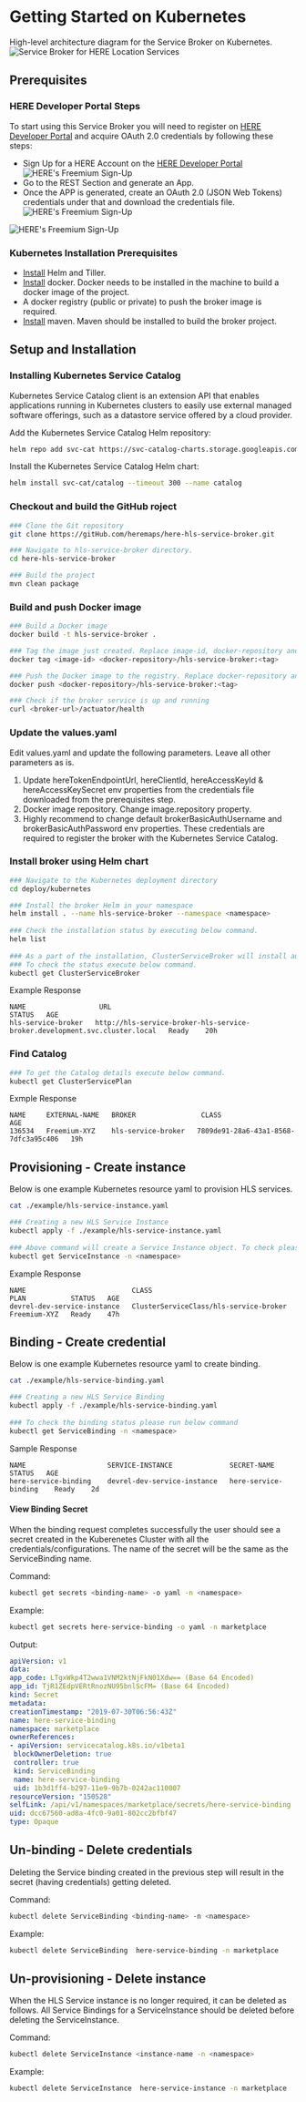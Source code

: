# Getting Started on Kubernetes

High-level architecture diagram for the Service Broker on Kubernetes.
![Service Broker for HERE Location Services](images/K8.png)

## Prerequisites

### HERE Developer Portal Steps
To start using this Service Broker you will need to register on [HERE Developer Portal](https://developer.here.com/sign-up?utm_medium=referral&utm_source=GitHub-Service-Broker&create=Freemium-Basic&keepState=true&step=terms) and acquire OAuth 2.0 credentials by following these steps:
* Sign Up for a HERE Account on the [HERE Developer Portal](https://developer.here.com/sign-up?utm_medium=referral&utm_source=GitHub-Service-Broker&create=Freemium-Basic&keepState=true&step=terms)
![HERE's Freemium Sign-Up](images/Developer_HERE_com_Sign_Up_720p.gif)
* Go to the REST Section and generate an App.
* Once the APP is generated, create an OAuth 2.0 (JSON Web Tokens) credentials under that and download the credentials file.
![HERE's Freemium Sign-Up](images/Developer_HERE_com_API_Key_720.gif)

![HERE's Freemium Sign-Up](images/Freemium-Signup.gif)

### Kubernetes Installation Prerequisites
* [Install](https://docs.Helm.sh/using_helm/#install-Helm) Helm and Tiller.
* [Install](https://docs.docker.com/install/) docker. Docker needs to be installed in the machine to build a docker image of the project. 
* A docker registry (public or private) to push the broker image is required.
* [Install](https://maven.apache.org/install.html) maven. Maven should be installed to build the broker project.


## Setup and Installation

### Installing Kubernetes Service Catalog

Kubernetes Service Catalog client is an extension API that enables applications running in Kubernetes clusters to easily use external managed software offerings, such as a datastore service offered by a cloud provider.

Add the Kubernetes Service Catalog Helm repository:

```bash
helm repo add svc-cat https://svc-catalog-charts.storage.googleapis.com
```

Install the Kubernetes Service Catalog Helm chart:

```bash
helm install svc-cat/catalog --timeout 300 --name catalog
```

### Checkout and build the GitHub roject
```bash
### Clone the Git repository
git clone https://gitHub.com/heremaps/here-hls-service-broker.git

### Navigate to hls-service-broker directory.
cd here-hls-service-broker

### Build the project
mvn clean package
```

### Build and push Docker image
```bash
### Build a Docker image
docker build -t hls-service-broker .

### Tag the image just created. Replace image-id, docker-repository and tag with correct values
docker tag <image-id> <docker-repository>/hls-service-broker:<tag>

### Push the Docker image to the registry. Replace docker-repository and tag with correct values
docker push <docker-repository>/hls-service-broker:<tag>

### Check if the broker service is up and running
curl <broker-url>/actuator/health

```

### Update the values.yaml
Edit values.yaml and update the following parameters. Leave all other parameters as is.
1. Update hereTokenEndpointUrl, hereClientId, hereAccessKeyId & hereAccessKeySecret env properties from the credentials file downloaded from the prerequisites step.
2. Docker image repository. Change image.repository property.
3. Highly recommend to change default brokerBasicAuthUsername and brokerBasicAuthPassword env properties. These credentials are required to register the broker with the Kubernetes Service Catalog.

### Install broker using Helm chart

```bash
### Navigate to the Kubernetes deployment directory
cd deploy/kubernetes

### Install the broker Helm in your namespace
helm install . --name hls-service-broker --namespace <namespace>
 
### Check the installation status by executing below command.
helm list 
 
### As a part of the installation, ClusterServiceBroker will install automatically and fetch the catalog. 
### To check the status execute below command.
kubectl get ClusterServiceBroker
```
Example Response
```text
NAME                  URL                                                                           STATUS   AGE
hls-service-broker   http://hls-service-broker-hls-service-broker.development.svc.cluster.local   Ready    20h
```

### Find Catalog 
```bash
### To get the Catalog details execute below command.
kubectl get ClusterServicePlan  
```
Exmple Response
```text
NAME     EXTERNAL-NAME   BROKER                CLASS                                  AGE
136534   Freemium-XYZ    hls-service-broker   7809de91-28a6-43a1-8568-7dfc3a95c406   19h
```
 
## Provisioning - Create instance
Below is one example Kubernetes resource yaml to provision HLS services.
```bash
cat ./example/hls-service-instance.yaml

### Creating a new HLS Service Instance
kubectl apply -f ./example/hls-service-instance.yaml 
 
### Above command will create a Service Instance object. To check please execute below command.
kubectl get ServiceInstance -n <namespace>
```
Example Response
```text
NAME                          CLASS                                    PLAN           STATUS   AGE
devrel-dev-service-instance   ClusterServiceClass/hls-service-broker   Freemium-XYZ   Ready    47h
```

## Binding - Create credential
Below is one example Kubernetes resource yaml to create binding.

```bash  
cat ./example/hls-service-binding.yaml

### Creating a new HLS Service Binding
kubectl apply -f ./example/hls-service-binding.yaml 
 
### To check the binding status please run below command   
kubectl get ServiceBinding -n <namespace>
```

Sample Response
```text
NAME                    SERVICE-INSTANCE              SECRET-NAME             STATUS   AGE
here-service-binding    devrel-dev-service-instance   here-service-binding    Ready    2d
```

#### View Binding Secret
When the binding request completes successfully the user should see a secret created in the Kuberenetes Cluster with all the credentials/configurations.
The name of the secret will be the same as the ServiceBinding name. 

Command:
```bash 
kubectl get secrets <binding-name> -o yaml -n <namespace>
```

Example:
```bash
kubectl get secrets here-service-binding -o yaml -n marketplace
``` 
 
Output:
```yaml
apiVersion: v1
data:
app_code: LTgxWkp4T2wwa1VNM2ktNjFkN01Xdw== (Base 64 Encoded)
app_id: TjR1ZEdpVERtRnozNU95bnlScFM= (Base 64 Encoded)
kind: Secret
metadata:
creationTimestamp: "2019-07-30T06:56:43Z"
name: here-service-binding
namespace: marketplace
ownerReferences:
- apiVersion: servicecatalog.k8s.io/v1beta1
 blockOwnerDeletion: true
 controller: true
 kind: ServiceBinding
 name: here-service-binding
 uid: 1b3d1ff4-b297-11e9-9b7b-0242ac110007
resourceVersion: "150528"
selfLink: /api/v1/namespaces/marketplace/secrets/here-service-binding
uid: dcc67560-ad8a-4fc0-9a01-802cc2bfbf47
type: Opaque
```  
 
## Un-binding - Delete credentials
Deleting the Service binding created in the previous step will result in the secret (having credentials) getting deleted.

Command:
```bash
kubectl delete ServiceBinding <binding-name> -n <namespace>
```

Example:
```bash
kubectl delete ServiceBinding  here-service-binding -n marketplace
```

## Un-provisioning - Delete instance
When the HLS Service instance is no longer required, it can be deleted as follows.
All Service Bindings for a ServiceInstance should be deleted before deleting the ServiceInstance.

Command:
```bash
kubectl delete ServiceInstance <instance-name -n <namespace>
```
Example:
```bash
kubectl delete ServiceInstance  here-service-instance -n marketplace
```
